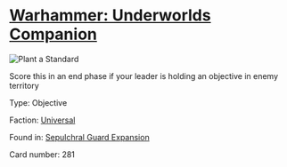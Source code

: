 # [Warhammer: Underworlds Companion](https://guidokessels.github.io/wh-underworlds)

  

![Plant a Standard](https://warhammerunderworlds.com/wp-content/uploads/sites/6/2017/12/281_ENG-Plant-a-Standard.png)

Score this in an end phase if your leader is holding an objective in enemy territory

Type: Objective

Faction: [Universal](https://guidokessels.github.io/wh-underworlds/factions/universal)

Found in: [Sepulchral Guard Expansion](https://guidokessels.github.io/wh-underworlds/locations/sepulchral-guard-expansion)

Card number: 281
